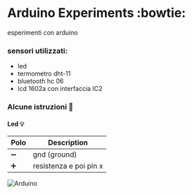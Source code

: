 # Arduino Experiments :bowtie:
esperimenti con arduino

### sensori utilizzati:
* led 
*  termometro dht-11
*  bluetooth hc 06
*  lcd 1602a con interfaccia IC2


### Alcune istruzioni :muscle:
#### Led :bulb:

| Polo | Description |
| ------ | ----------- |
| :heavy_minus_sign:  | gnd (ground) |
| :heavy_plus_sign: | resistenza e poi pin x |




![Arduino](https://www.arduino.cc/en/pub/skins/arduinoWide/img/ArduinoLogo_loop-01.svg)
